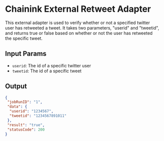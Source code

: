 # Chainink External Retweet Adapter

This external adapter is used to verify whether or not a specified twitter user has retweeted a tweet. It takes two parameters, "userid" and "tweetid", and returns true or false based on whether or not the user has retweeted the specific tweet.

## Input Params

- `userid`: The id of a specific twitter user
- `tweetid`: The id of a specific tweet

## Output

```json
{
 "jobRunID": "1",
 "data": {
  "userid": "1234567",
  "tweetid": "1234567891011"
 },
 "result": "true",
 "statusCode": 200
}
```

